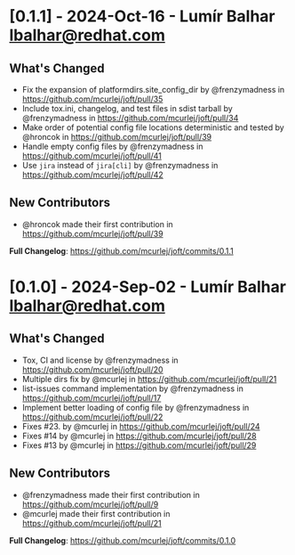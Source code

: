 # [0.1.1] - 2024-Oct-16 - Lumír Balhar <lbalhar@redhat.com>

## What's Changed
* Fix the expansion of platformdirs.site_config_dir by @frenzymadness in https://github.com/mcurlej/joft/pull/35
* Include tox.ini, changelog, and test files in sdist tarball by @frenzymadness in https://github.com/mcurlej/joft/pull/34
* Make order of potential config file locations deterministic and tested by @hroncok in https://github.com/mcurlej/joft/pull/39
* Handle empty config files by @frenzymadness in https://github.com/mcurlej/joft/pull/41
* Use `jira` instead of `jira[cli]` by @frenzymadness in https://github.com/mcurlej/joft/pull/42

## New Contributors
* @hroncok made their first contribution in https://github.com/mcurlej/joft/pull/39

**Full Changelog**: https://github.com/mcurlej/joft/commits/0.1.1

# [0.1.0] - 2024-Sep-02 - Lumír Balhar <lbalhar@redhat.com>

## What's Changed
* Tox, CI and license by @frenzymadness in https://github.com/mcurlej/joft/pull/20
* Multiple dirs fix by @mcurlej in https://github.com/mcurlej/joft/pull/21
* list-issues command implementation by @frenzymadness in https://github.com/mcurlej/joft/pull/17
* Implement better loading of config file by @frenzymadness in https://github.com/mcurlej/joft/pull/22
* Fixes #23. by @mcurlej in https://github.com/mcurlej/joft/pull/24
* Fixes #14 by @mcurlej in https://github.com/mcurlej/joft/pull/28
* Fixes #13 by @mcurlej in https://github.com/mcurlej/joft/pull/29
 
## New Contributors
* @frenzymadness made their first contribution in https://github.com/mcurlej/joft/pull/9
* @mcurlej made their first contribution in https://github.com/mcurlej/joft/pull/21
 
**Full Changelog**: https://github.com/mcurlej/joft/commits/0.1.0
